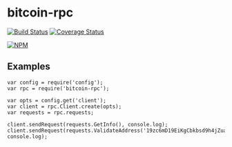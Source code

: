 bitcoin-rpc
================

[![Build Status](https://travis-ci.org/carnesen/bitcoin-rpc.svg)](https://travis-ci.org/carnesen/bitcoin-rpc)
[![Coverage Status](https://coveralls.io/repos/carnesen/bitcoin-rpc/badge.svg)](https://coveralls.io/r/carnesen/bitcoin-rpc)

[![NPM](https://nodei.co/npm/bitcoin-rpc.png)](https://nodei.co/npm/bitcoin-rpc/)

Examples
--------

```node
var config = require('config');
var rpc = require('bitcoin-rpc');

var opts = config.get('client');
var client = rpc.Client.create(opts);
var requests = rpc.requests;

client.sendRequest(requests.GetInfo(), console.log);
client.sendRequest(requests.ValidateAddress('19zc6mD19EiKgCbkbsd9h4jZuaYnezxBn6'), console.log);
```
